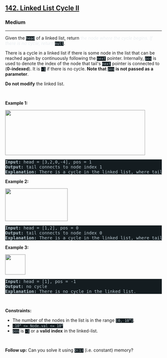 <h2><a href="https://leetcode.com/problems/linked-list-cycle-ii/">142. Linked List Cycle II</a></h2><h3>Medium</h3><hr><div><p>Given the <code style="background-color: rgb(20, 28, 32) !important; color: rgb(183, 198, 205) !important;">head</code> of a linked list, return <em style="color: rgb(234, 238, 241) !important;">the node where the cycle begins. If there is no cycle, return </em><code style="background-color: rgb(20, 28, 32) !important; color: rgb(183, 198, 205) !important;">null</code>.</p>

<p>There is a cycle in a linked list if there is some node in the list that can be reached again by continuously following the <code style="background-color: rgb(20, 28, 32) !important; color: rgb(183, 198, 205) !important;">next</code> pointer. Internally, <code style="background-color: rgb(20, 28, 32) !important; color: rgb(183, 198, 205) !important;">pos</code> is used to denote the index of the node that tail's <code style="background-color: rgb(20, 28, 32) !important; color: rgb(183, 198, 205) !important;">next</code> pointer is connected to (<strong>0-indexed</strong>). It is <code style="background-color: rgb(20, 28, 32) !important; color: rgb(183, 198, 205) !important;">-1</code> if there is no cycle. <strong>Note that</strong> <code style="background-color: rgb(20, 28, 32) !important; color: rgb(183, 198, 205) !important;">pos</code> <strong>is not passed as a parameter</strong>.</p>

<p><strong>Do not modify</strong> the linked list.</p>

<p>&nbsp;</p>
<p><strong class="example">Example 1:</strong></p>
<img alt="" src="https://assets.leetcode.com/uploads/2018/12/07/circularlinkedlist.png" style="height: 145px; width: 450px; filter: saturate(0.9) brightness(0.8);">
<pre style="background-color: rgb(20, 28, 32) !important; color: rgb(182, 198, 206) !important;"><strong>Input:</strong> head = [3,2,0,-4], pos = 1
<strong>Output:</strong> tail connects to node index 1
<strong>Explanation:</strong> There is a cycle in the linked list, where tail connects to the second node.
</pre>

<p><strong class="example">Example 2:</strong></p>
<img alt="" src="https://assets.leetcode.com/uploads/2018/12/07/circularlinkedlist_test2.png" style="height: 105px; width: 201px; filter: saturate(0.9) brightness(0.8);">
<pre style="background-color: rgb(20, 28, 32) !important; color: rgb(182, 198, 206) !important;"><strong>Input:</strong> head = [1,2], pos = 0
<strong>Output:</strong> tail connects to node index 0
<strong>Explanation:</strong> There is a cycle in the linked list, where tail connects to the first node.
</pre>

<p><strong class="example">Example 3:</strong></p>
<img alt="" src="https://assets.leetcode.com/uploads/2018/12/07/circularlinkedlist_test3.png" style="height: 65px; width: 65px; filter: saturate(0.9) brightness(0.8);">
<pre style="background-color: rgb(20, 28, 32) !important; color: rgb(182, 198, 206) !important;"><strong>Input:</strong> head = [1], pos = -1
<strong>Output:</strong> no cycle
<strong>Explanation:</strong> There is no cycle in the linked list.
</pre>

<p>&nbsp;</p>
<p><strong>Constraints:</strong></p>

<ul>
	<li>The number of the nodes in the list is in the range <code style="background-color: rgb(20, 28, 32) !important; color: rgb(183, 198, 205) !important;">[0, 10<sup>4</sup>]</code>.</li>
	<li><code style="background-color: rgb(20, 28, 32) !important; color: rgb(183, 198, 205) !important;">-10<sup>5</sup> &lt;= Node.val &lt;= 10<sup>5</sup></code></li>
	<li><code style="background-color: rgb(20, 28, 32) !important; color: rgb(183, 198, 205) !important;">pos</code> is <code style="background-color: rgb(20, 28, 32) !important; color: rgb(183, 198, 205) !important;">-1</code> or a <strong>valid index</strong> in the linked-list.</li>
</ul>

<p>&nbsp;</p>
<p><strong>Follow up:</strong> Can you solve it using <code style="background-color: rgb(20, 28, 32) !important; color: rgb(183, 198, 205) !important;">O(1)</code> (i.e. constant) memory?</p>
</div>